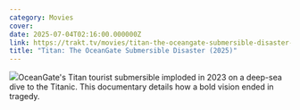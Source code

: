 ```yaml
---
category: Movies
cover: 
date: 2025-07-04T02:16:00.000000Z
link: https://trakt.tv/movies/titan-the-oceangate-submersible-disaster-2025
title: "Titan: The OceanGate Submersible Disaster (2025)"
---
```


![](https://walter-r2.trakt.tv/images/movies/001/166/417/fanarts/thumb/25ab18aa42.jpg)OceanGate's Titan tourist submersible imploded in 2023 on a deep-sea dive to the Titanic. This documentary details how a bold vision ended in tragedy.